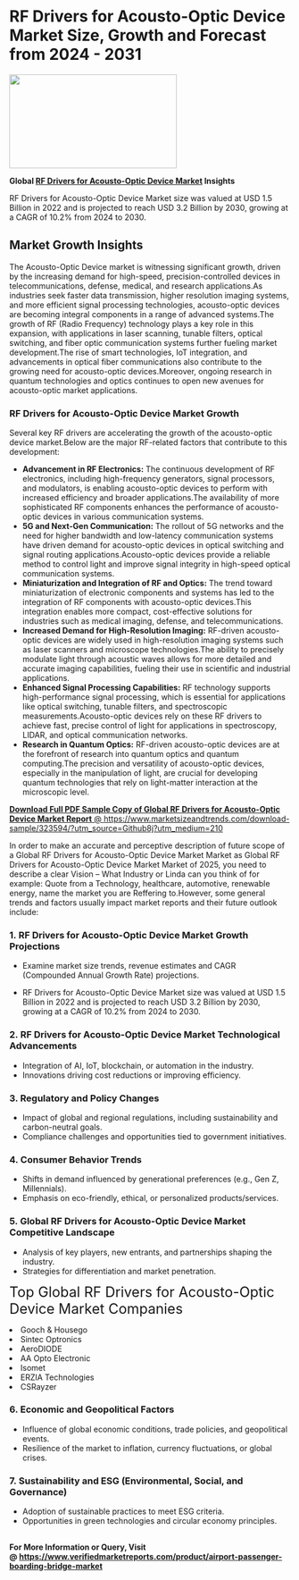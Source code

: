 <H1>RF Drivers for Acousto-Optic Device Market Size, Growth and Forecast from 2024 - 2031</H1><img class="aligncenter size-medium wp-image-584254" src="https://thirdeyenews.in/wp-content/uploads/2024/09/Global-Market-Research-300x168.jpeg" alt="" width="300" height="168" /><p><strong>Global&nbsp;<a href="https://www.marketsizeandtrends.com/download-sample/323594/?utm_source=Github8j?utm_medium=210">RF Drivers for Acousto-Optic Device Market</a> Insights</strong></p><p>RF Drivers for Acousto-Optic Device Market size was valued at USD 1.5 Billion in 2022 and is projected to reach USD 3.2 Billion by 2030, growing at a CAGR of 10.2% from 2024 to 2030.</p><p><h2>Market Growth Insights</h2> <p>The Acousto-Optic Device market is witnessing significant growth, driven by the increasing demand for high-speed, precision-controlled devices in telecommunications, defense, medical, and research applications.As industries seek faster data transmission, higher resolution imaging systems, and more efficient signal processing technologies, acousto-optic devices are becoming integral components in a range of advanced systems.The growth of RF (Radio Frequency) technology plays a key role in this expansion, with applications in laser scanning, tunable filters, optical switching, and fiber optic communication systems further fueling market development.The rise of smart technologies, IoT integration, and advancements in optical fiber communications also contribute to the growing need for acousto-optic devices.Moreover, ongoing research in quantum technologies and optics continues to open new avenues for acousto-optic market applications.</p> <p><a href="#" class="download-link"></a></p> <h3>RF Drivers for Acousto-Optic Device Market Growth</h3> <p>Several key RF drivers are accelerating the growth of the acousto-optic device market.Below are the major RF-related factors that contribute to this development:</p> <ul> <li><strong>Advancement in RF Electronics:</strong> The continuous development of RF electronics, including high-frequency generators, signal processors, and modulators, is enabling acousto-optic devices to perform with increased efficiency and broader applications.The availability of more sophisticated RF components enhances the performance of acousto-optic devices in various communication systems.</li> <li><strong>5G and Next-Gen Communication:</strong> The rollout of 5G networks and the need for higher bandwidth and low-latency communication systems have driven demand for acousto-optic devices in optical switching and signal routing applications.Acousto-optic devices provide a reliable method to control light and improve signal integrity in high-speed optical communication systems.</li> <li><strong>Miniaturization and Integration of RF and Optics:</strong> The trend toward miniaturization of electronic components and systems has led to the integration of RF components with acousto-optic devices.This integration enables more compact, cost-effective solutions for industries such as medical imaging, defense, and telecommunications.</li> <li><strong>Increased Demand for High-Resolution Imaging:</strong> RF-driven acousto-optic devices are widely used in high-resolution imaging systems such as laser scanners and microscope technologies.The ability to precisely modulate light through acoustic waves allows for more detailed and accurate imaging capabilities, fueling their use in scientific and industrial applications.</li> <li><strong>Enhanced Signal Processing Capabilities:</strong> RF technology supports high-performance signal processing, which is essential for applications like optical switching, tunable filters, and spectroscopic measurements.Acousto-optic devices rely on these RF drivers to achieve fast, precise control of light for applications in spectroscopy, LIDAR, and optical communication networks.</li> <li><strong>Research in Quantum Optics:</strong> RF-driven acousto-optic devices are at the forefront of research into quantum optics and quantum computing.The precision and versatility of acousto-optic devices, especially in the manipulation of light, are crucial for developing quantum technologies that rely on light-matter interaction at the microscopic level.</li> </ul> <p><a href="#" class="get-more-link"></p><p><span class=""><strong>Download Full PDF Sample Copy of Global RF Drivers for Acousto-Optic Device Market Report</strong> @ <a href="https://www.marketsizeandtrends.com/download-sample/323594/?utm_source=Github8j?utm_medium=210" target="_blank">https://www.marketsizeandtrends.com/download-sample/323594/?utm_source=Github8j?utm_medium=210</a></span></p><p>In order to make an accurate and perceptive description of future scope of a Global&nbsp;RF Drivers for Acousto-Optic Device Market Market as Global&nbsp;RF Drivers for Acousto-Optic Device Market Market of 2025, you need to describe a clear Vision &ndash; What Industry or Linda can you think of for example: Quote from a Technology, healthcare, automotive, renewable energy, name the market you are Reffering to.However, some general trends and factors usually impact market reports and their future outlook include:</p><h3>1.&nbsp;<strong>RF Drivers for Acousto-Optic Device Market Growth Projections</strong></h3><ul><li>Examine market size trends, revenue estimates and CAGR (Compounded Annual Growth Rate) projections.</li><li><p>RF Drivers for Acousto-Optic Device Market size was valued at USD 1.5 Billion in 2022 and is projected to reach USD 3.2 Billion by 2030, growing at a CAGR of 10.2% from 2024 to 2030.</p></li></ul><h3>2.&nbsp;<strong>RF Drivers for Acousto-Optic Device Market Technological Advancements</strong></h3><ul><li>Integration of AI, IoT, blockchain, or automation in the industry.</li><li>Innovations driving cost reductions or improving efficiency.</li></ul><h3>3.&nbsp;<strong>Regulatory and Policy Changes</strong></h3><ul><li>Impact of global and regional regulations, including sustainability and carbon-neutral goals.</li><li>Compliance challenges and opportunities tied to government initiatives.</li></ul><h3>4.&nbsp;<strong>Consumer Behavior Trends</strong></h3><ul><li>Shifts in demand influenced by generational preferences (e.g., Gen Z, Millennials).</li><li>Emphasis on eco-friendly, ethical, or personalized products/services.</li></ul><h3>5.&nbsp;<strong>Global RF Drivers for Acousto-Optic Device Market Competitive Landscape</strong></h3><ul><li>Analysis of key players, new entrants, and partnerships shaping the industry.</li><li>Strategies for differentiation and market penetration.</li></ul><p data-pm-slice="1 1 []"><span style="color: inherit; font-family: inherit; font-size: 25px;">Top Global RF Drivers for Acousto-Optic Device Market Companies</span></p><div class="" data-test-id=""><p><li>Gooch & Housego</li><li> Sintec Optronics</li><li> AeroDIODE</li><li> AA Opto Electronic</li><li> Isomet</li><li> ERZIA Technologies</li><li> CSRayzer</li></p></div><h3>6.&nbsp;<strong>Economic and Geopolitical Factors</strong></h3><ul><li>Influence of global economic conditions, trade policies, and geopolitical events.</li><li>Resilience of the market to inflation, currency fluctuations, or global crises.</li></ul><h3>7.&nbsp;<strong>Sustainability and ESG (Environmental, Social, and Governance)</strong></h3><ul><li>Adoption of sustainable practices to meet ESG criteria.</li><li>Opportunities in green technologies and circular economy principles.</li></ul><h2><strong style="font-size: 14px;">For More Information or Query, Visit @&nbsp;</strong><a style="background-color: #ffffff; font-size: 14px;" href="https://www.marketsizeandtrends.com/report/rf-drivers-for-acousto-optic-device-market/" target="_blank">https://www.verifiedmarketreports.com/product/airport-passenger-boarding-bridge-market</a></h2>